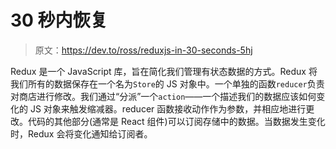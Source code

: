 # 30 秒内恢复

> 原文：<https://dev.to/ross/reduxjs-in-30-seconds-5hj>

Redux 是一个 JavaScript 库，旨在简化我们管理有状态数据的方式。Redux 将我们所有的数据保存在一个名为`Store`的 JS 对象中。一个单独的函数`reducer`负责对商店进行修改。我们通过“分派”一个`action`——一个描述我们的数据应该如何变化的 JS 对象来触发缩减器。reducer 函数接收动作作为参数，并相应地进行更改。代码的其他部分(通常是 React 组件)可以订阅存储中的数据。当数据发生变化时，Redux 会将变化通知给订阅者。